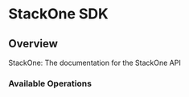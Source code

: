 # StackOne SDK

## Overview

StackOne: The documentation for the StackOne API

### Available Operations
